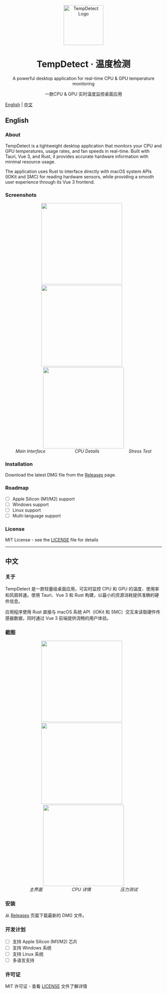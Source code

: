 <div align="center">
  <img src="images/icon.png" alt="TempDetect Logo" width="128" height="128">
  <h1>TempDetect · 温度检测</h1>
</div>

<div align="center">
  <p>A powerful desktop application for real-time CPU & GPU temperature monitoring</p>
  <p>一款CPU & GPU 实时温度监控桌面应用</p>
</div>

[English](#english) | [中文](#中文)

## English

### About
TempDetect is a lightweight desktop application that monitors your CPU and GPU temperatures, usage rates, and fan speeds in real-time. Built with Tauri, Vue 3, and Rust, it provides accurate hardware information with minimal resource usage.

The application uses Rust to interface directly with macOS system APIs (IOKit and SMC) for reading hardware sensors, while providing a smooth user experience through its Vue 3 frontend.

### Screenshots
<div align="center">
<img src="images/iShot_1.png" width="260">&nbsp;&nbsp;&nbsp;<img src="images/iShot_2.png" width="260">&nbsp;&nbsp;&nbsp;<img src="images/iShot_3.png" width="260">
</div>
<div align="center">
<em>Main Interface</em>&nbsp;&nbsp;&nbsp;&nbsp;&nbsp;&nbsp;&nbsp;&nbsp;&nbsp;&nbsp;&nbsp;&nbsp;&nbsp;&nbsp;&nbsp;&nbsp;&nbsp;&nbsp;&nbsp;&nbsp;&nbsp;&nbsp;&nbsp;&nbsp;<em>CPU Details</em>&nbsp;&nbsp;&nbsp;&nbsp;&nbsp;&nbsp;&nbsp;&nbsp;&nbsp;&nbsp;&nbsp;&nbsp;&nbsp;&nbsp;&nbsp;&nbsp;&nbsp;&nbsp;&nbsp;&nbsp;&nbsp;&nbsp;&nbsp;&nbsp;<em>Stress Test</em>
</div>

### Installation
Download the latest DMG file from the [Releases](https://github.com/yourusername/tempdetect/releases) page.

### Roadmap
- [ ] Apple Silicon (M1/M2) support
- [ ] Windows support
- [ ] Linux support
- [ ] Multi-language support

### License
MIT License - see the [LICENSE](LICENSE) file for details

---

## 中文

### 关于
TempDetect 是一款轻量级桌面应用，可实时监控 CPU 和 GPU 的温度、使用率和风扇转速。使用 Tauri、Vue 3 和 Rust 构建，以最小的资源消耗提供准确的硬件信息。

应用程序使用 Rust 直接与 macOS 系统 API（IOKit 和 SMC）交互来读取硬件传感器数据，同时通过 Vue 3 前端提供流畅的用户体验。

### 截图
<div align="center">
<img src="images/iShot_1.png" width="260">&nbsp;&nbsp;&nbsp;<img src="images/iShot_2.png" width="260">&nbsp;&nbsp;&nbsp;<img src="images/iShot_3.png" width="260">
</div>
<div align="center">
<em>主界面</em>&nbsp;&nbsp;&nbsp;&nbsp;&nbsp;&nbsp;&nbsp;&nbsp;&nbsp;&nbsp;&nbsp;&nbsp;&nbsp;&nbsp;&nbsp;&nbsp;&nbsp;&nbsp;&nbsp;&nbsp;&nbsp;&nbsp;&nbsp;&nbsp;<em>CPU 详情</em>&nbsp;&nbsp;&nbsp;&nbsp;&nbsp;&nbsp;&nbsp;&nbsp;&nbsp;&nbsp;&nbsp;&nbsp;&nbsp;&nbsp;&nbsp;&nbsp;&nbsp;&nbsp;&nbsp;&nbsp;&nbsp;&nbsp;&nbsp;&nbsp;<em>压力测试</em>
</div>

### 安装
从 [Releases](https://github.com/yourusername/tempdetect/releases) 页面下载最新的 DMG 文件。

### 开发计划
- [ ] 支持 Apple Silicon (M1/M2) 芯片
- [ ] 支持 Windows 系统
- [ ] 支持 Linux 系统
- [ ] 多语言支持

### 许可证
MIT 许可证 - 查看 [LICENSE](LICENSE) 文件了解详情
